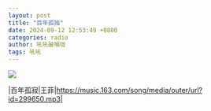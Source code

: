 ```yaml
---
layout: post
title: "百年孤独"
date: 2024-09-12 12:53:49 +0800
categories: radio
author: 吼吼破喉咙
tags: 吼吼
---
```

![]({{site.baseurl}}/images/cover_20240912.jpg)

|百年孤寂|王菲|https://music.163.com/song/media/outer/url?id=299650.mp3|

